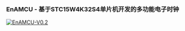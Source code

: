 ### EnAMCU - 基于STC15W4K32S4单片机开发的多功能电子时钟

[![EnAMCU-V0.2](https://i.postimg.cc/HkFrNxRc/En-AMCU-V0-2.jpg)](https://postimg.cc/DSdfJ22n)
